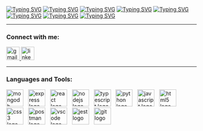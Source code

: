 [![Typing SVG](https://readme-typing-svg.demolab.com?font=Fira+Code&pause=1000&color=13C82C&width=435&lines=const+michael+%3D+%7B)](https://git.io/typing-svg)
[![Typing SVG](https://readme-typing-svg.demolab.com?font=Fira+Code&pause=1000&color=13C82C&width=435&lines=%7C+pronouns%3A+%22he%2Fhim%22%2C)](https://git.io/typing-svg)
[![Typing SVG](https://readme-typing-svg.demolab.com?font=Fira+Code&pause=1000&color=13C82C&width=435&lines=%7C+fullStackDeveloper%3A+true%2C)](https://git.io/typing-svg)
[![Typing SVG](https://readme-typing-svg.demolab.com?font=Fira+Code&pause=1000&color=13C82C&width=435&lines=%7C+writerOfUnpublishedStories%3A+true%2C)](https://git.io/typing-svg)
[![Typing SVG](https://readme-typing-svg.demolab.com?font=Fira+Code&pause=1000&color=13C82C&width=435&lines=%7C+numOfCats%3A+2%2C)](https://git.io/typing-svg)
[![Typing SVG](https://readme-typing-svg.demolab.com?font=Fira+Code&pause=1000&color=13C82C&width=435&lines=%7C+interests%3A+%5Breading%2C+writing%2C)](https://git.io/typing-svg)
[![Typing SVG](https://readme-typing-svg.demolab.com?font=Fira+Code&pause=1000&color=13C82C&width=435&lines=%7C+travel%2C+hiking%2C+clickity-clack%5D)](https://git.io/typing-svg)
[![Typing SVG](https://readme-typing-svg.demolab.com?font=Fira+Code&pause=1000&color=13C82C&width=435&lines=%7D)](https://git.io/typing-svg)
 

---

<!-- Connect-->
<h3 align="left">Connect with me:</h3>
<div align="left">
  <a href="mailto:michaeljterry0815@gmail.com" target="_blank">
  <img src="https://img.shields.io/static/v1?message=Gmail&logo=gmail&label=&color=D14836&logoColor=white&labelColor=&style=for-the-badge" height="35" alt="gmail logo"  /> </a>
  
  <a href="https://www.linkedin.com/in/michaeljterry/" target="_blank">
  <img src="https://img.shields.io/static/v1?message=LinkedIn&logo=linkedin&label=&color=0077B5&logoColor=white&labelColor=&style=for-the-badge" height="35" alt="linkedin logo"  /> </a>

</div>


---


<h3>Languages and Tools:</h3>
<div align="left">
    <img src="https://skillicons.dev/icons?i=mongodb" height="45" alt="mongodb logo"  />
    <img width="5" />
    <img src="https://skillicons.dev/icons?i=express" height="45" alt="express logo"  />
    <img width="5" />
    <img src="https://skillicons.dev/icons?i=react" height="45" alt="react logo"  />
    <img width="5" />
    <img src="https://skillicons.dev/icons?i=nodejs" height="45" alt="nodejs logo"  />
    <img width="5" />
    <img src="https://skillicons.dev/icons?i=ts" height="45" alt="typescript logo"  />
    <img width="5" />
    <img src="  https://skillicons.dev/icons?i=python" height="45" alt="python logo"  />
    <img width="5" />
    <img src="https://skillicons.dev/icons?i=js" height="45" alt="javascript logo"  />
    <img width="5" />
    <img src="https://skillicons.dev/icons?i=html" height="45" alt="html5 logo"  />
    <img width="5" />
    <img src="https://skillicons.dev/icons?i=css" height="45" alt="css3 logo"  />
    <img width="5" />
    <img src="https://skillicons.dev/icons?i=postman" height="45" alt="postman logo"  />
    <img width="5" />
    <img src="https://skillicons.dev/icons?i=vscode" height="45" alt="vscode logo"  />
    <img width="5" />
    <img src="https://skillicons.dev/icons?i=jest" height="45" alt="jest logo"  />
    <img width="5" />
    <img src="https://skillicons.dev/icons?i=git" height="45" alt="git logo"  />
</div>
